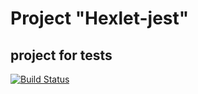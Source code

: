 # Project "Hexlet-jest"

## project for tests

[![Build Status](https://travis-ci.org/portal-x/hexlet-jest.svg?branch=master)](https://travis-ci.org/portal-x/hexlet-jest)
